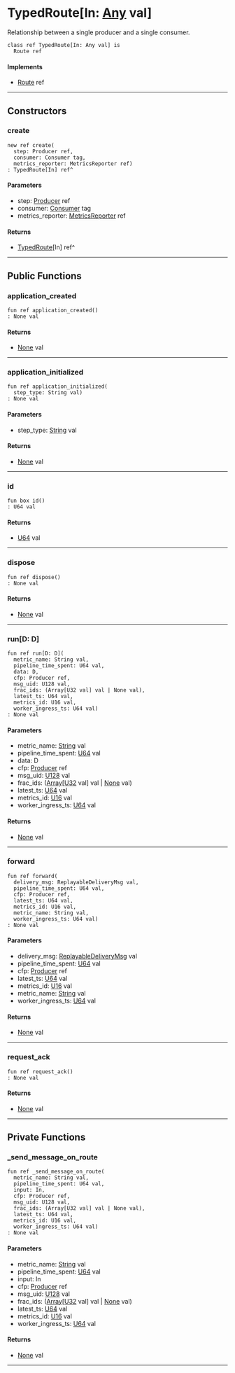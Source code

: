 # TypedRoute\[In: [Any](builtin-Any) val\]

Relationship between a single producer and a single consumer.


```pony
class ref TypedRoute[In: Any val] is
  Route ref
```

#### Implements

* [Route](wallaroo-core-routing-Route) ref

---

## Constructors

### create

```pony
new ref create(
  step: Producer ref,
  consumer: Consumer tag,
  metrics_reporter: MetricsReporter ref)
: TypedRoute[In] ref^
```
#### Parameters

*   step: [Producer](wallaroo-core-common-Producer) ref
*   consumer: [Consumer](wallaroo-core-common-Consumer) tag
*   metrics_reporter: [MetricsReporter](wallaroo-core-metrics-MetricsReporter) ref

#### Returns

* [TypedRoute](wallaroo-core-routing-TypedRoute)\[In\] ref^

---

## Public Functions

### application_created

```pony
fun ref application_created()
: None val
```

#### Returns

* [None](builtin-None) val

---

### application_initialized

```pony
fun ref application_initialized(
  step_type: String val)
: None val
```
#### Parameters

*   step_type: [String](builtin-String) val

#### Returns

* [None](builtin-None) val

---

### id

```pony
fun box id()
: U64 val
```

#### Returns

* [U64](builtin-U64) val

---

### dispose

```pony
fun ref dispose()
: None val
```

#### Returns

* [None](builtin-None) val

---

### run\[D: D\]

```pony
fun ref run[D: D](
  metric_name: String val,
  pipeline_time_spent: U64 val,
  data: D,
  cfp: Producer ref,
  msg_uid: U128 val,
  frac_ids: (Array[U32 val] val | None val),
  latest_ts: U64 val,
  metrics_id: U16 val,
  worker_ingress_ts: U64 val)
: None val
```
#### Parameters

*   metric_name: [String](builtin-String) val
*   pipeline_time_spent: [U64](builtin-U64) val
*   data: D
*   cfp: [Producer](wallaroo-core-common-Producer) ref
*   msg_uid: [U128](builtin-U128) val
*   frac_ids: ([Array](builtin-Array)\[[U32](builtin-U32) val\] val | [None](builtin-None) val)
*   latest_ts: [U64](builtin-U64) val
*   metrics_id: [U16](builtin-U16) val
*   worker_ingress_ts: [U64](builtin-U64) val

#### Returns

* [None](builtin-None) val

---

### forward

```pony
fun ref forward(
  delivery_msg: ReplayableDeliveryMsg val,
  pipeline_time_spent: U64 val,
  cfp: Producer ref,
  latest_ts: U64 val,
  metrics_id: U16 val,
  metric_name: String val,
  worker_ingress_ts: U64 val)
: None val
```
#### Parameters

*   delivery_msg: [ReplayableDeliveryMsg](wallaroo-core-messages-ReplayableDeliveryMsg) val
*   pipeline_time_spent: [U64](builtin-U64) val
*   cfp: [Producer](wallaroo-core-common-Producer) ref
*   latest_ts: [U64](builtin-U64) val
*   metrics_id: [U16](builtin-U16) val
*   metric_name: [String](builtin-String) val
*   worker_ingress_ts: [U64](builtin-U64) val

#### Returns

* [None](builtin-None) val

---

### request_ack

```pony
fun ref request_ack()
: None val
```

#### Returns

* [None](builtin-None) val

---

## Private Functions

### _send_message_on_route

```pony
fun ref _send_message_on_route(
  metric_name: String val,
  pipeline_time_spent: U64 val,
  input: In,
  cfp: Producer ref,
  msg_uid: U128 val,
  frac_ids: (Array[U32 val] val | None val),
  latest_ts: U64 val,
  metrics_id: U16 val,
  worker_ingress_ts: U64 val)
: None val
```
#### Parameters

*   metric_name: [String](builtin-String) val
*   pipeline_time_spent: [U64](builtin-U64) val
*   input: In
*   cfp: [Producer](wallaroo-core-common-Producer) ref
*   msg_uid: [U128](builtin-U128) val
*   frac_ids: ([Array](builtin-Array)\[[U32](builtin-U32) val\] val | [None](builtin-None) val)
*   latest_ts: [U64](builtin-U64) val
*   metrics_id: [U16](builtin-U16) val
*   worker_ingress_ts: [U64](builtin-U64) val

#### Returns

* [None](builtin-None) val

---

